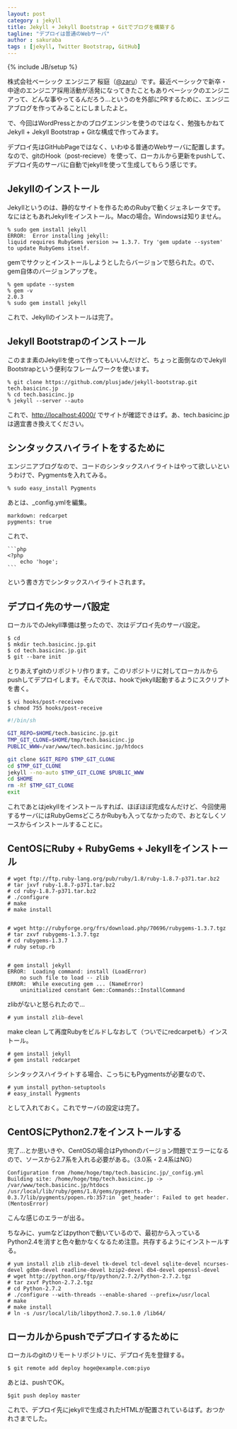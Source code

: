 ```yaml
---
layout: post
category : jekyll
title: Jekyll + Jekyll Bootstrap + Gitでブログを構築する
tagline: "デプロイは普通のWebサーバ"
author : sakuraba
tags : [jekyll, Twitter Bootstrap, GitHub]
---
```

{% include JB/setup %}

株式会社ベーシック エンジニア 桜庭（[@zaru](https://twitter.com/zaru)）です。最近ベーシックで新卒・中途のエンジニア採用活動が活発になってきたこともありベーシックのエンジニアって、どんな事やってるんだろう…というのを外部にPRするために、エンジニアブログを作ってみることにしましたよと。

で、今回はWordPressとかのブログエンジンを使うのではなく、勉強もかねてJekyll + Jekyll Bootstrap + Gitな構成で作ってみます。

デプロイ先はGitHubPageではなく、いわゆる普通のWebサーバに配置します。なので、gitのHook（post-recieve）を使って、ローカルから更新をpushして、デプロイ先のサーバに自動でjekyllを使って生成してもらう感じです。

## Jekyllのインストール

Jekyllというのは、静的なサイトを作るためのRubyで動くジェネレータです。
なにはともあれJekyllをインストール。Macの場合。Windowsは知りません。

	% sudo gem install jekyll
	ERROR:  Error installing jekyll:
	liquid requires RubyGems version >= 1.3.7. Try 'gem update --system' to update RubyGems itself.

gemでサクッとインストールしようとしたらバージョンで怒られた。ので、gem自体のバージョンアップを。

	% gem update --system
	% gem -v
	2.0.3
	% sudo gem install jekyll

これで、Jekyllのインストールは完了。

## Jekyll Bootstrapのインストール

このまま素のJekyllを使って作ってもいいんだけど、ちょっと面倒なのでJekyll Bootstrapという便利なフレームワークを使います。

	% git clone https://github.com/plusjade/jekyll-bootstrap.git tech.basicinc.jp
	% cd tech.basicinc.jp
	% jekyll --server --auto

これで、[http://localhost:4000/](http://localhost:4000/) でサイトが確認できはず。あ、tech.basicinc.jp は適宜書き換えてください。

## シンタックスハイライトをするために

エンジニアブログなので、コードのシンタックスハイライトはやって欲しいというわけで、Pygmentsを入れてみる。

	% sudo easy_install Pygments

あとは、_config.ymlを編集。

	markdown: redcarpet
	pygments: true

これで、

	```php
	<?php
		echo 'hoge';
	```

という書き方でシンタックスハイライトされます。

## デプロイ先のサーバ設定

ローカルでのJekyll準備は整ったので、次はデプロイ先のサーバ設定。

	$ cd
	$ mkdir tech.basicinc.jp.git
	$ cd tech.basicinc.jp.git
	$ git --bare init

とりあえずgitのリポジトリ作ります。このリポジトリに対してローカルからpushしてデプロイします。そんで次は、hookでjekyll起動するようにスクリプトを書く。

	$ vi hooks/post-receiveo
	$ chmod 755 hooks/post-receive

```bash
#!/bin/sh

GIT_REPO=$HOME/tech.basicinc.jp.git
TMP_GIT_CLONE=$HOME/tmp/tech.basicinc.jp
PUBLIC_WWW=/var/www/tech.basicinc.jp/htdocs

git clone $GIT_REPO $TMP_GIT_CLONE
cd $TMP_GIT_CLONE
jekyll --no-auto $TMP_GIT_CLONE $PUBLIC_WWW
cd $HOME
rm -Rf $TMP_GIT_CLONE
exit
```

これであとはjekyllをインストールすれば、ほぼほぼ完成なんだけど、今回使用するサーバにはRubyGemsどころかRubyも入ってなかったので、おとなしくソースからインストールすることに。

## CentOSにRuby + RubyGems + Jekyllをインストール

	# wget ftp://ftp.ruby-lang.org/pub/ruby/1.8/ruby-1.8.7-p371.tar.bz2
	# tar jxvf ruby-1.8.7-p371.tar.bz2
	# cd ruby-1.8.7-p371.tar.bz2
	# ./configure
	# make
	# make install


	# wget http://rubyforge.org/frs/download.php/70696/rubygems-1.3.7.tgz
	# tar zxvf rubygems-1.3.7.tgz
	# cd rubygems-1.3.7
	# ruby setup.rb


	# gem install jekyll
	ERROR:  Loading command: install (LoadError)
	    no such file to load -- zlib
	ERROR:  While executing gem ... (NameError)
	    uninitialized constant Gem::Commands::InstallCommand

zlibがないと怒られたので…

	# yum install zlib-devel

make clean して再度Rubyをビルドしなおして（ついでにredcarpetも）インストール。

	# gem install jekyll
	# gem install redcarpet

シンタックスハイライトする場合、こっちにもPygmentsが必要なので、

	# yum install python-setuptools
	# easy_install Pygments

として入れておく。これでサーバの設定は完了。

## CentOSにPython2.7をインストールする

完了…とか思いきや、CentOSの場合はPythonのバージョン問題でエラーになるので、ソースから2.7系を入れる必要がある。（3.0系・2.4系はNG）

	Configuration from /home/hoge/tmp/tech.basicinc.jp/_config.yml
	Building site: /home/hoge/tmp/tech.basicinc.jp -> /var/www/tech.basicinc.jp/htdocs
	/usr/local/lib/ruby/gems/1.8/gems/pygments.rb-0.3.7/lib/pygments/popen.rb:357:in `get_header': Failed to get header. (MentosError)

こんな感じのエラーが出る。

ちなみに、yumなどはpythonで動いているので、最初から入っているPython2.4を消すと色々動かなくなるため注意。共存するようにインストールする。

	# yum install zlib zlib-devel tk-devel tcl-devel sqlite-devel ncurses-devel gdbm-devel readline-devel bzip2-devel db4-devel openssl-devel
	# wget http://python.org/ftp/python/2.7.2/Python-2.7.2.tgz
	# tar zxvf Python-2.7.2.tgz
	# cd Python-2.7.2
	# ./configure --with-threads --enable-shared --prefix=/usr/local
	# make
	# make install
	# ln -s /usr/local/lib/libpython2.7.so.1.0 /lib64/

## ローカルからpushでデプロイするために

ローカルのgitのリモートリポジトリに、デプロイ先を登録する。

	$ git remote add deploy hoge@example.com:piyo

あとは、pushでOK。

	$git push deploy master

これで、デプロイ先にjekyllで生成されたHTMLが配置されているはず。おつかれさまでした。